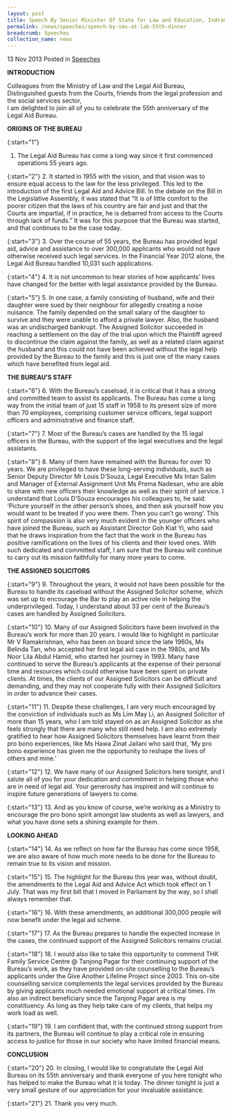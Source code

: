 ```yaml
---
layout: post
title: Speech By Senior Minister Of State for Law and Education, Indranee Rajah, at the Legal Aid Bureau's 55th Anniversary Dinner 2013
permalink: /news/speeches/speech-by-sms-at-lab-55th-dinner
breadcrumb: Speeches
collection_name: news
---
```


13 Nov 2013 Posted in [Speeches](/news/speeches)

**INTRODUCTION**

Colleagues from the Ministry of Law and the Legal Aid Bureau,  
Distinguished guests from the Courts, friends from the legal profession and the social services sector,  
I am delighted to join all of you to celebrate the 55th anniversary of the Legal Aid Bureau.  


**ORIGINS OF THE BUREAU**

{:start="1"}
1. The Legal Aid Bureau has come a long way since it first commenced operations 55 years ago.

{:start="2"}
2. It started in 1955 with the vision, and that vision was to ensure equal access to the law for the less privileged. This led to the introduction of the first Legal Aid and Advice Bill. In the debate on the Bill in the Legislative Assembly, it was stated that “It is of little comfort to the poorer citizen that the laws of his country are fair and just and that the Courts are impartial, if in practice, he is debarred from access to the Courts through lack of funds.” It was for this purpose that the Bureau was started, and that continues to be the case today.

{:start="3"}
3. Over the course of 55 years, the Bureau has provided legal aid, advice and assistance to over 300,000 applicants who would not have otherwise received such legal services. In the Financial Year 2012 alone, the Legal Aid Bureau handled 10,031 such applications.

{:start="4"}
4. It is not uncommon to hear stories of how applicants’ lives have changed for the better with legal assistance provided by the Bureau.

{:start="5"}
5. In one case, a family consisting of husband, wife and their daughter were sued by their neighbour for allegedly creating a noise nuisance. The family depended on the small salary of the daughter to survive and they were unable to afford a private lawyer. Also, the husband was an undischarged bankrupt. The Assigned Solicitor succeeded in reaching a settlement on the day of the trial upon which the Plaintiff agreed to discontinue the claim against the family, as well as a related claim against the husband and this could not have been achieved without the legal help provided by the Bureau to the family and this is just one of the many cases which have benefited from legal aid. 

**THE BUREAU’S STAFF**

{:start="6"}
6. With the Bureau’s caseload, it is critical that it has a strong and committed team to assist its applicants. The Bureau has come a long way from the initial team of just 15 staff in 1958 to its present size of more than 70 employees, comprising customer service officers, legal support officers and administrative and finance staff.

{:start="7"}
7. Most of the Bureau’s cases are handled by the 15 legal officers in the Bureau, with the support of the legal executives and the legal assistants.

{:start="8"}
8. Many of them have remained with the Bureau for over 10 years. We are privileged to have these long-serving individuals, such as Senior Deputy Director Mr Louis D’Souza, Legal Executive Ms Intan Salim and Manager of External Assignment Unit Ms Prema Nadesan, who are able to share with new officers their knowledge as well as their spirit of service. I understand that Louis D’Souza encourages his colleagues to, he said: ‘Picture yourself in the other person’s shoes, and then ask yourself how you would want to be treated if you were them. Then you can’t go wrong’. This spirit of compassion is also very much evident in the younger officers who have joined the Bureau, such as Assistant Director Goh Kiat Yi, who said that he draws inspiration from the fact that the work in the Bureau has positive ramifications on the lives of his clients and their loved ones. With such dedicated and committed staff, I am sure that the Bureau will continue to carry out its mission faithfully for many more years to come.     


**THE ASSIGNED SOLICITORS**

{:start="9"}
9. Throughout the years, it would not have been possible for the Bureau to handle its caseload without the Assigned Solicitor scheme, which was set up to encourage the Bar to play an active role in helping the underprivileged. Today, I understand about 33 per cent of the Bureau’s cases are handled by Assigned Solicitors. 

{:start="10"}
10. Many of our Assigned Solicitors have been involved in the Bureau’s work for more than 20 years. I would like to highlight in particular Mr V Ramakrishnan, who has been on board since the late 1960s, Ms Belinda Tan, who accepted her first legal aid case in the 1980s, and Ms Noor Lila Abdul Hamid, who started her journey in 1993. Many have continued to serve the Bureau’s applicants at the expense of their personal time and resources which could otherwise have been spent on private clients. At times, the clients of our Assigned Solicitors can be difficult and demanding, and they may not cooperate fully with their Assigned Solicitors in order to advance their cases.

{:start="11"}
11. Despite these challenges, I am very much encouraged by the conviction of individuals such as Ms Lim May Li, an Assigned Solicitor of more than 15 years, who I am told stayed on as an Assigned Solicitor as she feels strongly that there are many who still need help. I am also extremely gratified to hear how Assigned Solicitors themselves have learnt from their pro bono experiences, like Ms Hawa Zinat Jailani who said that, ‘My pro bono experience has given me the opportunity to reshape the lives of others and mine.’

{:start="12"}
12. We have many of our Assigned Solicitors here tonight, and I salute all of you for your dedication and commitment in helping those who are in need of legal aid. Your generosity has inspired and will continue to inspire future generations of lawyers to come. 

{:start="13"}
13. And as you know of course, we’re working as a Ministry to encourage the pro bono spirit amongst law students as well as lawyers, and what you have done sets a shining example for them.

**LOOKING AHEAD**

{:start="14"}
14. As we reflect on how far the Bureau has come since 1958, we are also aware of how much more needs to be done for the Bureau to remain true to its vision and mission.

{:start="15"}
15. The highlight for the Bureau this year was, without doubt, the amendments to the Legal Aid and Advice Act which took effect on 1 July.  That was my first bill that I moved in Parliament by the way, so I shall always remember that.

{:start="16"}
16. With these amendments, an additional 300,000 people will now benefit under the legal aid scheme.  

{:start="17"}
17. As the Bureau prepares to handle the expected increase in the cases, the continued support of the Assigned Solicitors remains crucial. 

{:start="18"}
18. I would also like to take this opportunity to commend THK Family Service Centre @ Tanjong Pagar for their continuing support of the Bureau’s work, as they have provided on-site counselling to the Bureau’s applicants under the Give Another Lifeline Project since 2003. This on-site counselling service complements the legal services provided by the Bureau by giving applicants much needed emotional support at critical times. I’m also an indirect beneficiary since the Tanjong Pagar area is my constituency. As long as they help take care of my clients, that helps my work load as well.

{:start="19"}
19. I am confident that, with the continued strong support from its partners, the Bureau will continue to play a critical role in ensuring access to justice for those in our society who have limited financial means.

**CONCLUSION**

{:start="20"}
20. In closing, I would like to congratulate the Legal Aid Bureau on its 55th anniversary and thank everyone of you here tonight who has helped to make the Bureau what it is today. The dinner tonight is just a very small gesture of our appreciation for your invaluable assistance.

{:start="21"}
21. Thank you very much.
